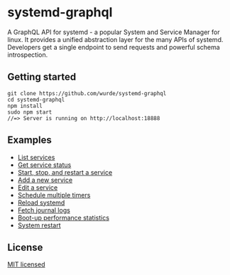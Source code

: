 # systemd-graphql

A GraphQL API for systemd - a popular System and Service Manager for linux. It provides a unified abstraction layer for the many APIs of systemd. Developers get a single endpoint to send requests and powerful schema introspection.

## Getting started

```
git clone https://github.com/wurde/systemd-graphql
cd systemd-graphql
npm install
sudo npm start
//=> Server is running on http://localhost:18888
```

## Examples

- [List services](./examples/list-services.graphql)
- [Get service status](./examples/service-status.graphql)
- [Start, stop, and restart a service](./examples/start-stop-restart.graphql)
- [Add a new service](./examples/add-service.graphql)
- [Edit a service](./examples/edit-service.graphql)
- [Schedule multiple timers](./examples/schedule-timers.graphql)
- [Reload systemd](./examples/reload-systemd.graphql)
- [Fetch journal logs](./examples/fetch-journal.graphql)
- [Boot-up performance statistics](./examples/boot-stats.graphql)
- [System restart](./examples/system-restart.graphql)

## License

[MIT licensed](./LICENSE)
